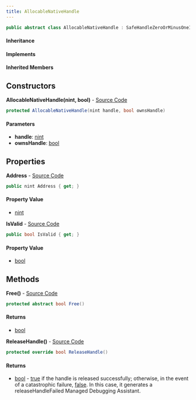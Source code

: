 ```yaml
---
title: AllocableNativeHandle
---
```


```csharp
public abstract class AllocableNativeHandle : SafeHandleZeroOrMinusOneIsInvalid, IDisposable, INativeHandle
```

#### Inheritance

#### Implements

#### Inherited Members

## Constructors

**AllocableNativeHandle(nint, bool)** - [Source Code](https://github.com/swiftly-solution/swiftlys2/blob/main/managed/src/SwiftlyS2.Shared/Natives/AllocableNativeHandle.cs#L11)

```csharp
protected AllocableNativeHandle(nint handle, bool ownsHandle)
```

#### Parameters

- **handle**: [nint](https://learn.microsoft.com/dotnet/api/system.intptr)
- **ownsHandle**: [bool](https://learn.microsoft.com/dotnet/api/system.boolean)

## Properties

**Address** - [Source Code](https://github.com/swiftly-solution/swiftlys2/blob/main/managed/src/SwiftlyS2.Shared/Natives/AllocableNativeHandle.cs#L15)

```csharp
public nint Address { get; }
```

#### Property Value

- [nint](https://learn.microsoft.com/dotnet/api/system.intptr)

**IsValid** - [Source Code](https://github.com/swiftly-solution/swiftlys2/blob/main/managed/src/SwiftlyS2.Shared/Natives/AllocableNativeHandle.cs#L9)

```csharp
public bool IsValid { get; }
```

#### Property Value

- [bool](https://learn.microsoft.com/dotnet/api/system.boolean)

## Methods

**Free()** - [Source Code](https://github.com/swiftly-solution/swiftlys2/blob/main/managed/src/SwiftlyS2.Shared/Natives/AllocableNativeHandle.cs#L17)

```csharp
protected abstract bool Free()
```

#### Returns

- [bool](https://learn.microsoft.com/dotnet/api/system.boolean)

**ReleaseHandle()** - [Source Code](https://github.com/swiftly-solution/swiftlys2/blob/main/managed/src/SwiftlyS2.Shared/Natives/AllocableNativeHandle.cs#L19)

```csharp
protected override bool ReleaseHandle()
```

#### Returns

- [bool](https://learn.microsoft.com/dotnet/api/system.boolean) - <a href="https://learn.microsoft.com/dotnet/csharp/language-reference/builtin-types/bool">true</a> if the handle is released successfully; otherwise, in the event of a catastrophic failure, <a href="https://learn.microsoft.com/dotnet/csharp/language-reference/builtin-types/bool">false</a>. In this case, it generates a releaseHandleFailed Managed Debugging Assistant.

